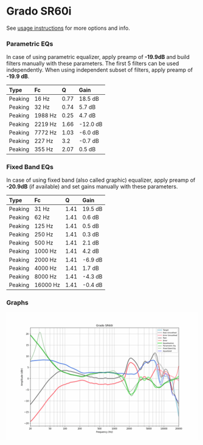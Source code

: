 # Grado SR60i
See [usage instructions](https://github.com/jaakkopasanen/AutoEq#usage) for more options and info.

### Parametric EQs
In case of using parametric equalizer, apply preamp of **-19.9dB** and build filters manually
with these parameters. The first 5 filters can be used independently.
When using independent subset of filters, apply preamp of **-19.9 dB**.

| Type    | Fc      |    Q | Gain     |
|:--------|:--------|:-----|:---------|
| Peaking | 16 Hz   | 0.77 | 18.5 dB  |
| Peaking | 32 Hz   | 0.74 | 5.7 dB   |
| Peaking | 1988 Hz | 0.25 | 4.7 dB   |
| Peaking | 2219 Hz | 1.66 | -12.0 dB |
| Peaking | 7772 Hz | 1.03 | -6.0 dB  |
| Peaking | 227 Hz  | 3.2  | -0.7 dB  |
| Peaking | 355 Hz  | 2.07 | 0.5 dB   |

### Fixed Band EQs
In case of using fixed band (also called graphic) equalizer, apply preamp of **-20.9dB**
(if available) and set gains manually with these parameters.

| Type    | Fc       |    Q | Gain    |
|:--------|:---------|:-----|:--------|
| Peaking | 31 Hz    | 1.41 | 19.5 dB |
| Peaking | 62 Hz    | 1.41 | 0.6 dB  |
| Peaking | 125 Hz   | 1.41 | 0.5 dB  |
| Peaking | 250 Hz   | 1.41 | 0.3 dB  |
| Peaking | 500 Hz   | 1.41 | 2.1 dB  |
| Peaking | 1000 Hz  | 1.41 | 4.2 dB  |
| Peaking | 2000 Hz  | 1.41 | -6.9 dB |
| Peaking | 4000 Hz  | 1.41 | 1.7 dB  |
| Peaking | 8000 Hz  | 1.41 | -4.3 dB |
| Peaking | 16000 Hz | 1.41 | -0.4 dB |

### Graphs
![](./Grado%20SR60i.png)